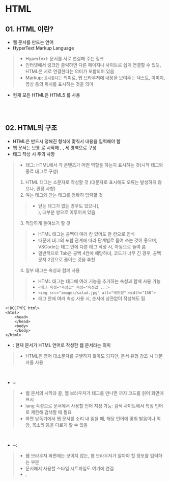 # HTML
## 01. HTML 이란?
* 웹 문서를 만드는 언어
* HyperText Markup Language
> * HyperText: 문서를 서로 연결해 주는 링크
> * 인터넷에서 링크만 클릭하면 다른 페이지나 사이트로 쉽게 연결할 수 있듯, HTML은 서로 연결한다는 의미가 포함되어 있음
> * Markup: `표시한다`는 의미로, 웹 브라우저에 내용을 보여주는 텍스트, 이미지, 영상 등의 위치를 표시하는 것을 의미
* 현재 모든 HTML은 HTML5 를 사용

</br>
</br>

## 02. HTML의 구조
* HTML은 반드시 정해진 형식에 맞춰서 내용을 입력해야 함
* 웹 문서는 보통 <!DOCTYPE html>로 시작해 <html>, <head>, <body> 세 영역으로 구성
* 태그 작성 시 주의 사항
> * 태그: HTML에서 각 콘텐츠가 어떤 역할을 하는지 표시하는 것(시작 태그와 종료 태그로 구성)
> 1. HTML 태그는 소문자로 작성할 것 (대문자로 표시해도 오류는 발생하지 않으나, 권장 사항)
> 2. 여는 태그와 닫는 태그를 정확히 입력할 것
>> * 닫는 태그가 없는 경우도 있으나(<img>, <br>), 대부분 쌍으로 이루어져 있음
> 3. 적당하게 들여쓰기 할 것
>> * HTML 태그는 공백이 여러 칸 있어도 한 칸으로 인식
>> * 때문에 태그의 포함 관계에 따라 단계별로 들여 쓰는 것이 좋으며, VSCode는 태그 안에 다른 태그 작성 시, 자동으로 들여 씀
>> * 일반적으로 Tab은 공백 4칸에 해당하녀, 코드가 너무 긴 경우, 공백 문자 2칸으로 줄이는 것을 추천
> 4. 일부 태그는 속성과 함께 사용
>> * HTML 태그는 태그에 여러 기능을 추가하는 속성과 함께 사용 가능
>> * `<태그 속성="속성값" 속셩="속성값 ...>` 
>> * `<img src="images/salad.jpg" alt="레드향" width="150">`
>> * 태그 안에 여러 속성 사용 시, 순서에 상관없이 작성해도 됨

```
<!DOCTYPE html>
<html>
    <head>
    </head>
    <body>
    </body>
</html>
```

* <!DOCTYPE html>: 현재 문서가 HTML 언어로 작성한 웹 문서라는 의미
> *  HTML은 영어 대소문자를 구별하지 않아도 되지만, 문서 유형 강조 시 대문자를 사용

</br>

* <html>~</html>
> * 웹 문서의 시작과 끝, 웹 브라우저가 <html> 태그를 만나면 </html>까지 코드를 읽어 화면에 표시
> * lang 속성으로 문서에서 사용할 언어 지정 가능: 검색 사이트에서 특정 언어로 제한해 검색할 때 필요
> * 화면 낭독기에서 웹 문서를 소리 내 읽을 때, 해당 언어에 맞춰 발음이나 억양, 목소리 등을 다르게 할 수 있음

</br>

* <head>~</head>:
> * 웹 브라우저 화면에는 보이지 않는, 웹 브라우저가 알아야 할 정보를 입력하는 부분
> * 문서에서 사용할 스타일 시트파일도 여기에 연결
> * <meta>, <title> 태그 등이 있음
> * <meta> 태그
>> * 웹 문서와 관련된 정보 지정 시, 사용
>> * 웹 사이트의 키워드, 간단한 설명, 제작자 등의 정보 지정 시 사용 가능
>> * 해당 정보는 검색 엔진에서 사이트 검색 시 참고하며, 검색 엔진에 따라 참고하는 정보가 달라질 수 있음

```
<meta name="keywords" content="html의 구조">
<meta name="description" content="html의 구조를 알아봅시다">
<meta name="author" content="gingerGarden">
```

>* title 태그
>> * 웹 문서의 제목
>> * <title> 태그에서 지정하는 내용은 웹 브라우저의 제목 표시줄에 표시

</br>

* <body>~</body>
> * 실제로 웹 브라우저 화면에 나타나는 내용
> * 대부분의 HTML 태그가 위치하는 곳

</br>
</br>


